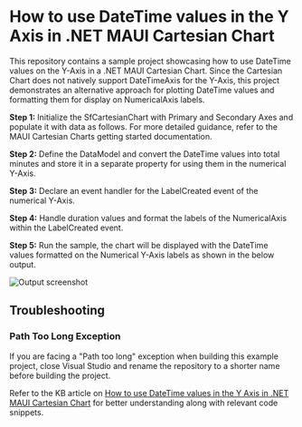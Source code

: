 # How to use DateTime values in the Y Axis in .NET MAUI Cartesian Chart

This repository contains a sample project showcasing how to use DateTime values on the Y-Axis in a .NET MAUI Cartesian Chart. 
Since the Cartesian Chart does not natively support DateTimeAxis for the Y-Axis, this project demonstrates an alternative approach for plotting DateTime values and formatting them for display on NumericalAxis labels.

**Step 1:** Initialize the SfCartesianChart with Primary and Secondary Axes and populate it with data as follows. For more detailed guidance, refer to the MAUI Cartesian Charts getting started documentation.

**Step 2:** Define the DataModel and convert the DateTime values into total minutes and store it in a separate property for using them in the numerical Y-Axis.

**Step 3:** Declare an event handler for the LabelCreated event of the numerical Y-Axis.

**Step 4:** Handle duration values and format the labels of the NumericalAxis within the LabelCreated event.

**Step 5:** Run the sample, the chart will be displayed with the DateTime values formatted on the Numerical Y-Axis labels as shown in the below output.

![Output screenshot](https://github.com/user-attachments/assets/0ef206f2-0735-4f22-9fbd-aa7b90aa0baa)

## Troubleshooting

### Path Too Long Exception

If you are facing a "Path too long" exception when building this example project, close Visual Studio and rename the repository to a shorter name before building the project.

Refer to the KB article on [How to use DateTime values in the Y Axis in .NET MAUI Cartesian Chart]() for better understanding along with relevant code snippets.
